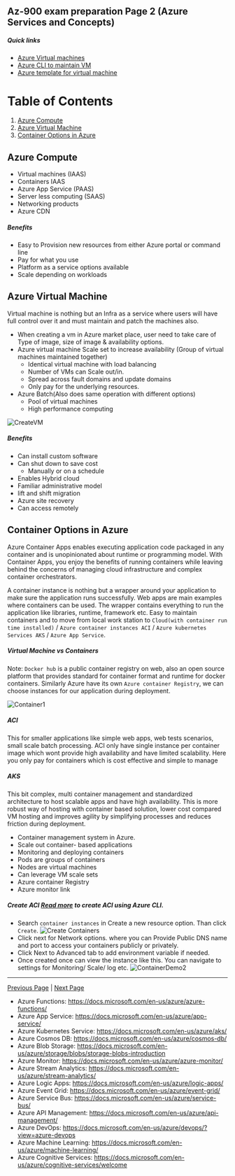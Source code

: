 ## Az-900 exam preparation Page 2 (Azure Services and Concepts)
##### Quick links
- [Azure Virtual machines](https://docs.microsoft.com/en-us/azure/virtual-machines/)
- [Azure CLI to maintain VM](./AzureCliCommands.md)
- [Azure template for virtual machine](https://docs.microsoft.com/en-us/azure/virtual-machines/windows/quick-create-template)

# Table of Contents
1. [Azure Compute](#azure-compute)
2. [Azure Virtual Machine](#azure-virtual-machine)
3. [Container Options in Azure](#container-options-in-azure)


## Azure Compute
 - Virtual machines (IAAS)
 - Containers IAAS
 - Azure App Service (PAAS)
 - Server less computing (SAAS)
 - Networking products 
 - Azure CDN

##### Benefits 
   - Easy to Provision new resources from either Azure portal or command line
   - Pay for what you use
   - Platform as a service options available 
   - Scale depending on workloads


## Azure Virtual Machine
   Virtual machine is nothing but an Infra as a service where users will have full control over it and must maintain and patch the machines also. 
   - When creating a vm in Azure market place, user need to take care of Type of image, size of image & availability options.
   - Azure virtual machine Scale set to increase availability (Group of virtual machines maintained together)
      - Identical virtual machine with load balancing
      - Number of VMs can Scale out/in.
      - Spread across fault domains and update domains
      - Only pay for the underlying resources. 
   - Azure Batch(Also does same operation with different options)
      - Pool of virtual machines 
      - High performance computing 
   
   ![CreateVM](./CreateVM.PNG)

   ##### Benefits

   - Can install custom software 
   - Can shut down to save cost
      - Manually or on a schedule
   - Enables Hybrid cloud
   - Familiar administrative model
   - lift and shift migration 
   - Azure site recovery 
   - Can access remotely

## Container Options in Azure
   Azure Container Apps enables executing application code packaged in any container and is unopinionated about runtime or programming model. With Container Apps, you enjoy the benefits of running containers while leaving behind the concerns of managing cloud infrastructure and complex container orchestrators.

   A container instance is nothing but a wrapper around your application to make sure the application runs successfully. Web apps are main examples where containers can be used. The wrapper contains everything to run the application like libraries, runtime, framework etc. Easy to maintain containers and to move from local work station to `Cloud(with container run time installed)` / `Azure container instances ACI` / `Azure kubernetes Services AKS` / `Azure App Service`.

##### Virtual Machine vs Containers    
   Note: `Docker hub` is a public container registry on web, also an open source platform that provides standard for container format and runtime for docker containers. 
   Similarly Azure have its own `Azure container Registry`, we can choose instances for our application during deployment.

   ![Container1](./Container1.PNG)

##### ACI
   This for smaller applications like simple web apps, web tests scenarios, small scale batch processing. ACI only have single instance per container image which wont provide high availability and have limited scalability. Here you only pay for containers which is cost effective and simple to manage 
##### AKS
   This bit complex, multi container management and standardized architecture to host scalable apps and have high availability. This is more robust way of hosting with container based solution, lower cost compared VM hosting and improves agility by simplifying processes and reduces friction during deployment.

   - Container management system in Azure. 
   - Scale out container- based applications
   - Monitoring and deploying containers
   - Pods are groups of containers
   - Nodes are virtual machines
   - Can leverage VM scale sets
   - Azure container Registry
   - Azure monitor link

##### Create ACI [Read more](https://docs.microsoft.com/en-us/azure/container-apps/get-started?tabs=bash) to create ACI using Azure CLI.
  - Search `container instances` in Create a new resource option. Than click `Create`.
   ![Create Containers](./ContainerDemo.png)
  - Click next for Network options. where you can Provide Public DNS name and port to access your containers publicly or privately.
  - Click Next to Advanced tab to add environment variable if needed.
  - Once created once can view the instance like this. You can navigate to settings for Monitoring/ Scale/ log etc.
  ![ContainerDemo2](./ContainerDemo2.PNG)

---
[Previous Page](./az900.md)   |   [Next Page]()
- Azure Functions: https://docs.microsoft.com/en-us/azure/azure-functions/
- Azure App Service: https://docs.microsoft.com/en-us/azure/app-service/
- Azure Kubernetes Service: https://docs.microsoft.com/en-us/azure/aks/
- Azure Cosmos DB: https://docs.microsoft.com/en-us/azure/cosmos-db/
- Azure Blob Storage: https://docs.microsoft.com/en-us/azure/storage/blobs/storage-blobs-introduction
- Azure Monitor: https://docs.microsoft.com/en-us/azure/azure-monitor/
- Azure Stream Analytics: https://docs.microsoft.com/en-us/azure/stream-analytics/
- Azure Logic Apps: https://docs.microsoft.com/en-us/azure/logic-apps/
- Azure Event Grid: https://docs.microsoft.com/en-us/azure/event-grid/
- Azure Service Bus: https://docs.microsoft.com/en-us/azure/service-bus/
- Azure API Management: https://docs.microsoft.com/en-us/azure/api-management/
- Azure DevOps: https://docs.microsoft.com/en-us/azure/devops/?view=azure-devops
- Azure Machine Learning: https://docs.microsoft.com/en-us/azure/machine-learning/
- Azure Cognitive Services: https://docs.microsoft.com/en-us/azure/cognitive-services/welcome
